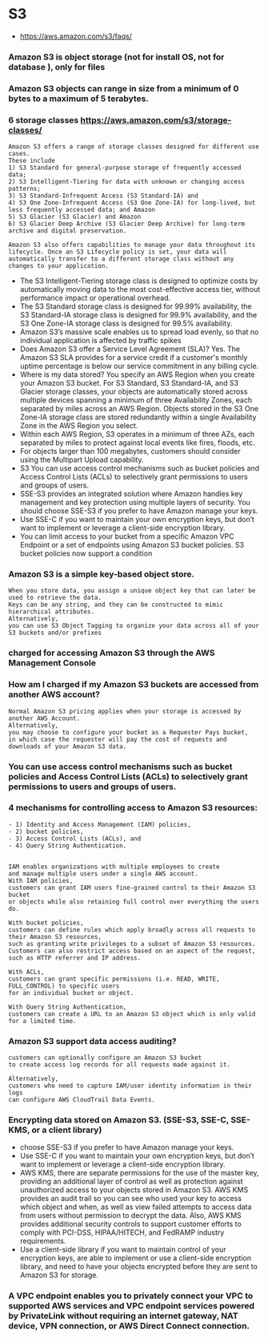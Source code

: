 
# S3 
- https://aws.amazon.com/s3/faqs/

### Amazon S3 is object storage (not for install OS, not for database ), only for files
### Amazon S3 objects can range in size from a minimum of 0 bytes to a maximum of 5 terabytes.
### 6 storage classes https://aws.amazon.com/s3/storage-classes/
```
Amazon S3 offers a range of storage classes designed for different use cases. 
These include 
1) S3 Standard for general-purpose storage of frequently accessed data; 
2) S3 Intelligent-Tiering for data with unknown or changing access patterns; 
3) S3 Standard-Infrequent Access (S3 Standard-IA) and 
4) S3 One Zone-Infrequent Access (S3 One Zone-IA) for long-lived, but less frequently accessed data; and Amazon 
5) S3 Glacier (S3 Glacier) and Amazon 
6) S3 Glacier Deep Archive (S3 Glacier Deep Archive) for long-term archive and digital preservation. 

Amazon S3 also offers capabilities to manage your data throughout its lifecycle. Once an S3 Lifecycle policy is set, your data will automatically transfer to a different storage class without any changes to your application.  
```
- The S3 Intelligent-Tiering storage class is designed to optimize costs by automatically moving data to the most cost-effective access tier, without performance impact or operational overhead. 
- The S3 Standard storage class is designed for 99.99% availability, the S3 Standard-IA storage class is designed for 99.9% availability, and the S3 One Zone-IA storage class is designed for 99.5% availability.
- Amazon S3’s massive scale enables us to spread load evenly, so that no individual application is affected by traffic spikes
- Does Amazon S3 offer a Service Level Agreement (SLA)? Yes. The Amazon S3 SLA provides for a service credit if a customer's monthly uptime percentage is below our service commitment in any billing cycle.
- Where is my data stored? You specify an AWS Region when you create your Amazon S3 bucket. For S3 Standard, S3 Standard-IA, and S3 Glacier storage classes, your objects are automatically stored across multiple devices spanning a minimum of three Availability Zones, each separated by miles across an AWS Region. Objects stored in the S3 One Zone-IA storage class are stored redundantly within a single Availability Zone in the AWS Region you select.
- Within each AWS Region, S3 operates in a minimum of three AZs, each separated by miles to protect against local events like fires, floods, etc.
- For objects larger than 100 megabytes, customers should consider using the Multipart Upload capability.
- S3 You can use access control mechanisms such as bucket policies and Access Control Lists (ACLs) to selectively grant permissions to users and groups of users.
- SSE-S3 provides an integrated solution where Amazon handles key management and key protection using multiple layers of security. You should choose SSE-S3 if you prefer to have Amazon manage your keys.
- Use SSE-C if you want to maintain your own encryption keys, but don’t want to implement or leverage a client-side encryption library.
- You can limit access to your bucket from a specific Amazon VPC Endpoint or a set of endpoints using Amazon S3 bucket policies. S3 bucket policies now support a condition
### Amazon S3 is a simple key-based object store. 
```
When you store data, you assign a unique object key that can later be used to retrieve the data. 
Keys can be any string, and they can be constructed to mimic hierarchical attributes. 
Alternatively, 
you can use S3 Object Tagging to organize your data across all of your S3 buckets and/or prefixes
```
### charged for accessing Amazon S3 through the AWS Management Console
### How am I charged if my Amazon S3 buckets are accessed from another AWS account?
```
Normal Amazon S3 pricing applies when your storage is accessed by another AWS Account. 
Alternatively, 
you may choose to configure your bucket as a Requester Pays bucket, 
in which case the requester will pay the cost of requests and downloads of your Amazon S3 data.
```
### You can use access control mechanisms such as bucket policies and Access Control Lists (ACLs) to selectively grant permissions to users and groups of users.

### 4 mechanisms for controlling access to Amazon S3 resources: 
```
- 1) Identity and Access Management (IAM) policies, 
- 2) bucket policies, 
- 3) Access Control Lists (ACLs), and 
- 4) Query String Authentication.


IAM enables organizations with multiple employees to create 
and manage multiple users under a single AWS account. 
With IAM policies, 
customers can grant IAM users fine-grained control to their Amazon S3 bucket 
or objects while also retaining full control over everything the users do. 

With bucket policies, 
customers can define rules which apply broadly across all requests to their Amazon S3 resources, 
such as granting write privileges to a subset of Amazon S3 resources. 
Customers can also restrict access based on an aspect of the request, 
such as HTTP referrer and IP address. 

With ACLs, 
customers can grant specific permissions (i.e. READ, WRITE, FULL_CONTROL) to specific users 
for an individual bucket or object.
 
With Query String Authentication, 
customers can create a URL to an Amazon S3 object which is only valid for a limited time.

```
### Amazon S3 support data access auditing?

```
customers can optionally configure an Amazon S3 bucket 
to create access log records for all requests made against it. 

Alternatively, 
customers who need to capture IAM/user identity information in their logs 
can configure AWS CloudTrail Data Events.
```
### Encrypting data stored on Amazon S3. (SSE-S3, SSE-C, SSE-KMS, or a client library)
- choose SSE-S3 if you prefer to have Amazon manage your keys.
- Use SSE-C if you want to maintain your own encryption keys, but don’t want to implement or leverage a client-side encryption library.
- AWS KMS, there are separate permissions for the use of the master key, providing an additional layer of control as well as protection against unauthorized access to your objects stored in Amazon S3. AWS KMS provides an audit trail so you can see who used your key to access which object and when, as well as view failed attempts to access data from users without permission to decrypt the data. Also, AWS KMS provides additional security controls to support customer efforts to comply with PCI-DSS, HIPAA/HITECH, and FedRAMP industry requirements.
- Use a client-side library if you want to maintain control of your encryption keys, are able to implement or use a client-side encryption library, and need to have your objects encrypted before they are sent to Amazon S3 for storage.

### A VPC endpoint enables you to privately connect your VPC to supported AWS services and VPC endpoint services powered by PrivateLink without requiring an internet gateway, NAT device, VPN connection, or AWS Direct Connect connection.








